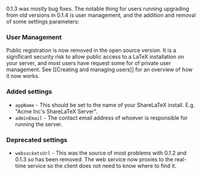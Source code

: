 0.1.3 was mostly bug fixes. The notable thing for users running upgrading from old versions in 0.1.4 is user management, and the addition and removal of some settings parameters:

### User Management ###

Public registration is now removed in the open source version. It is a significant security risk to allow public access to a LaTeX installation on your server, and most users have request some for of private user management. See [[Creating and managing users]] for an overview of how it now works.

### Added settings ###

* `appName` - This should be set to the name of your ShareLaTeX install. E.g. "Acme Inc's ShareLaTeX Server".
* `adminEmail` - The contact email address of whoever is responsible for running the server.

### Deprecated settings ###

* `websocketsUrl` - This was the source of most problems with 0.1.2 and 0.1.3 so has been removed. The web service now proxies to the real-time service so the client does not need to know where to find it.
